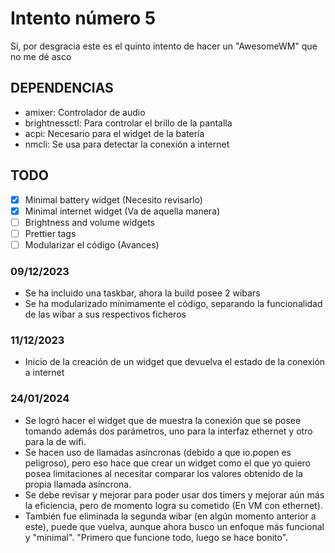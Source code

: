 # Intento número 5
Sí, por desgracia este es el quinto intento de hacer un "AwesomeWM" que no me dé asco

## DEPENDENCIAS
+ amixer: Controlador de audio
+ brightnessctl: Para controlar el brillo de la pantalla
+ acpi: Necesario para el widget de la batería
+ nmcli: Se usa para detectar la conexión a internet 


## TODO
+ [X] Minimal battery widget (Necesito revisarlo)
+ [X] Minimal internet widget (Va de aquella manera)
+ [ ] Brightness and volume widgets
+ [ ] Prettier tags
+ [ ] Modularizar el código (Avances)

### 09/12/2023
+ Se ha incluido una taskbar, ahora la build posee 2 wibars
+ Se ha modularizado mínimamente el código, separando la funcionalidad de las wibar a sus respectivos ficheros

### 11/12/2023
+ Inicio de la creación de un widget que devuelva el estado de la conexión a internet

### 24/01/2024
+ Se logró hacer el widget que de muestra la conexión que se posee tomando además dos parámetros, uno para la interfaz ethernet y otro para la de wifi.
+ Se hacen uso de llamadas asíncronas (debido a que io.popen es peligroso), pero eso hace que crear un widget como el que yo quiero posea limitaciones al necesitar comparar los valores obtenido de la propia llamada asíncrona.
+ Se debe revisar y mejorar para poder usar dos timers y mejorar aún más la eficiencia, pero de momento logra su cometido (En VM con ethernet).
+ También fue eliminada la segunda wibar (en algún momento anterior a este), puede que vuelva, aunque ahora busco un enfoque más funcional y "minimal". "Primero que funcione todo, luego se hace bonito".

